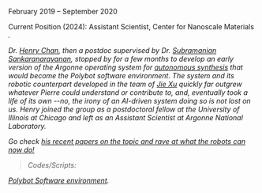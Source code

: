 February 2019 – September 2020

Current Position (2024): Assistant Scientist, Center for Nanoscale Materials <a href="https://www.linkedin.com/in/henry-chan-b38a7215"><i class="fa-brands fa-linkedin-in"></i> </a>  <a href="https://www.anl.gov/profile/henry-chan"><i class="fa-solid fa-blog"> </a> <a href="https://scholar.google.com/citations?user=6hH8R3UAAAAJ&amp;hl=en"><i class="ai ai-google-scholar-square ai-3x"></i></a>. 

Dr. <a href="https://www.anl.gov/profile/henry-chan">Henry Chan</a>, then a postdoc supervised by Dr. <a href="https://www.anl.gov/profile/subramanian-sankaranarayanan">Subramanian Sankaranarayanan</a>, stopped by for a few months to develop an early version of the Argonne operating system for <a href="https://cnm.anl.gov/pages/polybot">autonomous synthesis</a> that would become the Polybot software environment. The system and its robotic counterpart developed in the team of <a href="https://www.anl.gov/profile/jie-xu">Jie Xu</a> quickly far outgrew whatever Pierre could understand or contribute to, and, eventually took a life of its own --no, the irony of an AI-driven system doing so is not lost on us. Henry joined the group as a postdoctoral fellow at the University of Illinois at Chicago and left as an Assistant Scientist at Argonne National Laboratory.

Go check <a href="https://cnm.anl.gov/pages/polybot">his recent papers on the topic and rave at what the robots can now do!</a>

> Codes/Scripts:

<a href="https://www.anl.gov/partnerships/polybot-an-aiintegrated-robotic-software-environment-anlsf21142"> Polybot Software environment</a>. 